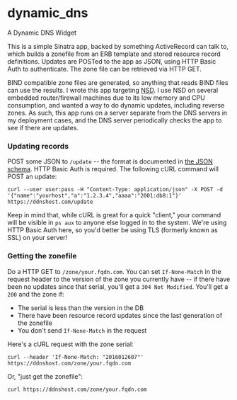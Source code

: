 # dynamic_dns
A Dynamic DNS Widget

This is a simple Sinatra app, backed by something ActiveRecord can talk to, which builds a zonefile from an ERB template and stored resource record definitions. Updates are POSTed to the app as JSON, using HTTP Basic Auth to authenticate. The zone file can be retrieved via HTTP GET.

BIND compatible zone files are generated, so anything that reads BIND files can use the results. I wrote this app targeting [NSD](https://www.nlnetlabs.nl/projects/nsd/). I use NSD on several embedded router/firewall machines due to its low memory and CPU consumption, and wanted a way to do dynamic updates, including reverse zones. As such, this app runs on a server separate from the DNS servers in my deployment cases, and the DNS server periodically checks the app to see if there are updates.

### Updating records

POST some JSON to `/update` -- the format is documented in [the JSON schema](config/short_form_update.json). HTTP Basic Auth is required. The following cURL command will POST an update:

``` 
curl --user user:pass -H "Content-Type: application/json" -X POST -d '{"name":"yourhost","a":"1.2.3.4","aaaa":"2001:db8:1"}' https://ddnshost.com/update
```

Keep in mind that, while cURL is great for a quick "client," your command will be visible in `ps aux` to anyone else logged in to the system. We're using HTTP Basic Auth here, so you'd better be using TLS (formerly known as SSL) on your server!

### Getting the zonefile

Do a HTTP GET to `/zone/your.fqdn.com`. You can set `If-None-Match` in the request header to the version of the zone you currently have -- if there have been no updates since that serial, you'll get a `304 Not Modified`. You'll get a `200` and the zone if:

* The serial is less than the version in the DB
* There have been resource record updates since the last generation of the zonefile
* You don't send `If-None-Match` in the request

Here's a cURL request with the zone serial:

```
curl --header 'If-None-Match: "2016012607"' https://ddnshost.com/zone/your.fqdn.com
```

Or, "just get the zonefile":

```
curl https://ddnshost.com/zone/your.fqdn.com
```